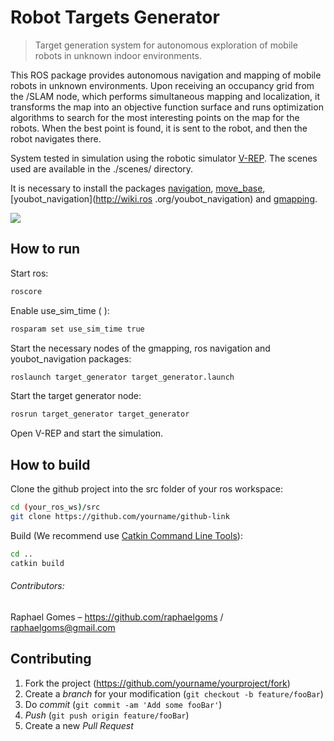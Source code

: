 # Robot Targets Generator
> Target generation system for autonomous exploration of mobile robots in unknown indoor environments.

This ROS package provides autonomous navigation and mapping of mobile robots in unknown environments. Upon receiving an occupancy grid from the /SLAM node, which performs simultaneous mapping and localization, it transforms the map into an objective function surface and runs optimization algorithms to search for the most interesting points on the map for the robots. When the best point is found, it is sent to the robot, and then the robot navigates there.

System tested in simulation using the robotic simulator [V-REP](http://www.coppeliarobotics.com/). The scenes used are available in the ./scenes/ directory. 

It is necessary to install the packages [navigation](http://wiki.ros.org/navigation), [move_base](http://wiki.ros.org/move_base), [youbot_navigation](http://wiki.ros .org/youbot_navigation) and [gmapping](http://wiki.ros.org/gmapping).

![](../header.png)

## How to run

Start ros:

```sh
roscore
```

Enable use_sim_time ( ): 

```sh
rosparam set use_sim_time true
```

Start the necessary nodes of the gmapping, ros navigation and youbot_navigation packages:

```sh
roslaunch target_generator target_generator.launch
```

Start the target generator node:

```sh
rosrun target_generator target_generator
```

Open V-REP and start the simulation.

## How to build

Clone the github project into the src folder of your ros workspace:

```sh
cd (your_ros_ws)/src
git clone https://github.com/yourname/github-link
```

Build (We recommend use [Catkin Command Line Tools](http://mcs.une.edu.au/doc/python-catkin_tools-doc/html/)):

```sh
cd ..
catkin build
```

<!---
## Meta

Distributed under the XYZ license. See `LICENSE` for more information.

[https://github.com/yourname/github-link]()
--->

###### Contributors:

Raphael Gomes – https://github.com/raphaelgoms / raphaelgoms@gmail.com

## Contributing

1. Fork the project (<https://github.com/yourname/yourproject/fork>)
2. Create a _branch_ for your modification (`git checkout -b feature/fooBar`)
3. Do _commit_ (`git commit -am 'Add some fooBar'`)
4. _Push_ (`git push origin feature/fooBar`)
5. Create a new _Pull Request_

